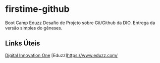 # firstime-github

Boot Camp Eduzz
Desafio de Projeto sobre Git/Github da DIO.
Entrega da versão simples do gêneses.



## Links Úteis
[Digital Innovation One](https://digitalinnovation.one/)
[Eduzz]https://www.eduzz.com/
